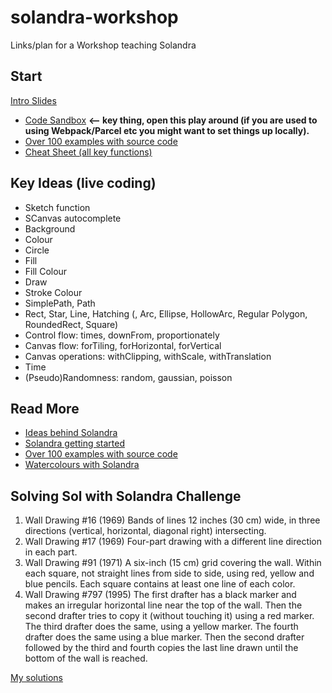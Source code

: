 # solandra-workshop

Links/plan for a Workshop teaching Solandra

## Start

[Intro Slides]()

* [Code Sandbox](https://codesandbox.io/s/cold-butterfly-pzq67) **<-- key thing, open this play around (if you are used to using Webpack/Parcel etc you might want to set things up locally).**
* [Over 100 examples with source code](https://solandra.netlify.com/main)
* [Cheat Sheet (all key functions)](https://github.com/jamesporter/solandra/blob/master/src/docs/cheat-sheet.md)

## Key Ideas (live coding)

* Sketch function
* SCanvas autocomplete
* Background
* Colour
* Circle
* Fill
* Fill Colour
* Draw
* Stroke Colour
* SimplePath, Path
* Rect, Star, Line, Hatching (, Arc, Ellipse, HollowArc, Regular Polygon, RoundedRect, Square)
* Control flow: times, downFrom, proportionately
* Canvas flow: forTiling, forHorizontal, forVertical
* Canvas operations: withClipping, withScale, withTranslation
* Time
* (Pseudo)Randomness: random, gaussian, poisson

## Read More
* [Ideas behind Solandra](https://www.amimetic.co.uk/art/)
* [Solandra getting started](https://solandra.netlify.com/quickstart)
* [Over 100 examples with source code](https://solandra.netlify.com/main)
* [Watercolours with Solandra](https://www.amimetic.co.uk/art/watercolour)

## Solving Sol with Solandra Challenge

1. Wall Drawing #16 (1969) Bands of lines 12 inches (30 cm) wide, in three directions (vertical, horizontal, diagonal right) intersecting.
2. Wall Drawing #17 (1969) Four-part drawing with a different line direction in each part.
3. Wall Drawing #91 (1971) A six-inch (15 cm) grid covering the wall. Within each square, not straight lines from side to side, using red, yellow and blue pencils. Each square contains at least one line of each color.
4. Wall Drawing #797 (1995) The first drafter has a black marker and makes an irregular horizontal line near the top of the wall. Then the second drafter tries to copy it (without touching it) using a red marker. The third drafter does the same, using a yellow marker. The fourth drafter does the same using a blue marker. Then the second drafter followed by the third and fourth copies the last line drawn until the bottom of the wall is reached.

[My solutions](https://www.amimetic.co.uk/art/solving-sol-with-solandra)
